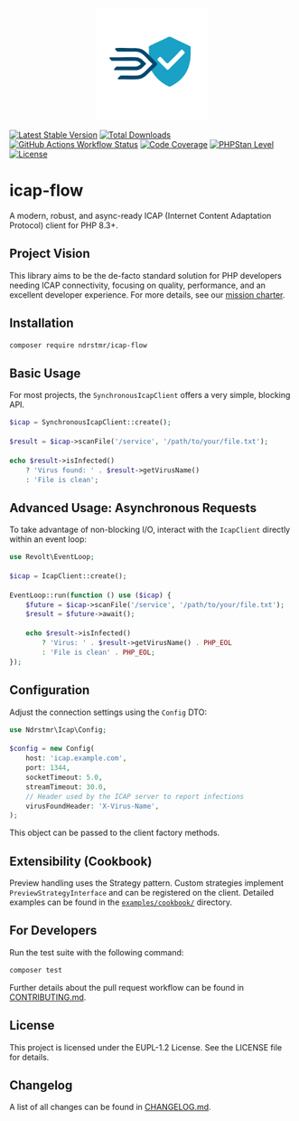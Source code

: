 <p align="center">
  <img src="docs/assets/IcapFlow-logo.svg" width="200" alt="IcapFlow Logo">
</p>

[![Latest Stable Version](https://img.shields.io/packagist/v/ndrstmr/icap-flow)](https://packagist.org/packages/ndrstmr/icap-flow)
[![Total Downloads](https://img.shields.io/packagist/dt/ndrstmr/icap-flow)](https://packagist.org/packages/ndrstmr/icap-flow)
[![GitHub Actions Workflow Status](https://img.shields.io/github/actions/workflow/status/ndrstmr/icap-flow/ci.yml?branch=main)](https://github.com/ndrstmr/icap-flow/actions)
[![Code Coverage](https://img.shields.io/badge/Code%20Coverage-View%20Report-blue.svg)](https://ndrstmr.github.io/icap-flow/)
[![PHPStan Level](https://img.shields.io/badge/PHPStan-level%209-brightgreen)](https://phpstan.org/)
[![License](https://img.shields.io/github/license/ndrstmr/icap-flow)](https://github.com/ndrstmr/icap-flow/blob/main/LICENSE)

# icap-flow

A modern, robust, and async-ready ICAP (Internet Content Adaptation Protocol) client for PHP 8.3+.

## Project Vision

This library aims to be the de-facto standard solution for PHP developers needing ICAP connectivity, focusing on quality, performance, and an excellent developer experience. For more details, see our [mission charter](docs/agent.md).

## Installation

```bash
composer require ndrstmr/icap-flow
```

## Basic Usage

For most projects, the `SynchronousIcapClient` offers a very simple, blocking API.

```php
$icap = SynchronousIcapClient::create();

$result = $icap->scanFile('/service', '/path/to/your/file.txt');

echo $result->isInfected()
    ? 'Virus found: ' . $result->getVirusName()
    : 'File is clean';
```

## Advanced Usage: Asynchronous Requests

To take advantage of non-blocking I/O, interact with the `IcapClient` directly
within an event loop:

```php
use Revolt\EventLoop;

$icap = IcapClient::create();

EventLoop::run(function () use ($icap) {
    $future = $icap->scanFile('/service', '/path/to/your/file.txt');
    $result = $future->await();

    echo $result->isInfected()
        ? 'Virus: ' . $result->getVirusName() . PHP_EOL
        : 'File is clean' . PHP_EOL;
});
```

## Configuration

Adjust the connection settings using the `Config` DTO:

```php
use Ndrstmr\Icap\Config;

$config = new Config(
    host: 'icap.example.com',
    port: 1344,
    socketTimeout: 5.0,
    streamTimeout: 30.0,
    // Header used by the ICAP server to report infections
    virusFoundHeader: 'X-Virus-Name',
);
```

This object can be passed to the client factory methods.

## Extensibility (Cookbook)

Preview handling uses the Strategy pattern. Custom strategies implement
`PreviewStrategyInterface` and can be registered on the client. Detailed
examples can be found in the [`examples/cookbook/`](examples/cookbook/) directory.

## For Developers

Run the test suite with the following command:

```bash
composer test
```

Further details about the pull request workflow can be found in
[CONTRIBUTING.md](CONTRIBUTING.md).

## License

This project is licensed under the EUPL-1.2 License. See the LICENSE file for details.

## Changelog

A list of all changes can be found in [CHANGELOG.md](CHANGELOG.md).

